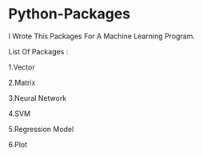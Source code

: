 Python-Packages
===============



I Wrote This Packages For A Machine Learning Program.


List Of Packages :

1.Vector

2.Matrix

3.Neural Network

4.SVM

5.Regression Model

6.Plot
